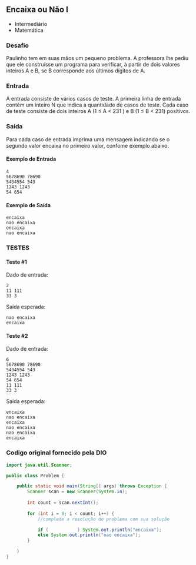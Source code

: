 ## Encaixa ou Não I
* Intermediário
* Matemática

### Desafio
Paulinho tem em suas mãos um pequeno problema. A professora lhe pediu que ele construísse um programa para verificar, à partir de dois valores inteiros A e B, se B corresponde aos últimos dígitos de A.

### Entrada
A entrada consiste de vários casos de teste. A primeira linha de entrada contém um inteiro N que indica a quantidade de casos de teste. Cada caso de teste consiste de dois inteiros A (1 ≤ A < 231 ) e B (1 ≤ B < 231) positivos.

### Saída
Para cada caso de entrada imprima uma mensagem indicando se o segundo valor encaixa no primeiro valor, confome exemplo abaixo.


#### Exemplo de Entrada
~~~~
4
5678690 78690
5434554 543
1243 1243
54 654
~~~~
#### Exemplo de Saída
~~~~
encaixa
nao encaixa
encaixa
nao encaixa
~~~~

### TESTES
#### Teste #1

Dado de entrada:
~~~~
2
11 111
33 3
~~~~
Saída esperada:
~~~~
nao encaixa
encaixa
~~~~
#### Teste #2

Dado de entrada:
~~~~
6
5678690 78690
5434554 543
1243 1243
54 654
11 111
33 3
~~~~
Saída esperada:
~~~~
encaixa
nao encaixa
encaixa
nao encaixa
nao encaixa
encaixa
~~~~


### Codigo original fornecido pela DIO
```java
import java.util.Scanner;

public class Problem {

	public static void main(String[] args) throws Exception {
		Scanner scan = new Scanner(System.in);
		
		int count = scan.nextInt();
		
		for (int i = 0; i < count; i++) {
			//complete a resolução do problema com sua solução

			if (           ) System.out.println("encaixa");
			else System.out.println("nao encaixa");
		}

	}
}
```